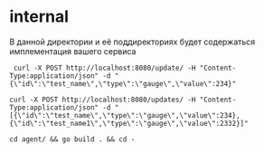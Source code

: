 # internal

В данной директории и её поддиректориях будет содержаться имплементация вашего сервиса



```
 curl -X POST http://localhost:8080/update/ -H "Content-Type:application/json" -d "{\"id\":\"test_name\",\"type\":\"gauge\",\"value\":234}"
```

```
curl -X POST http://localhost:8080/updates/ -H "Content-Type:application/json" -d "[{\"id\":\"test_name\",\"type\":\"gauge\",\"value\":234},{\"id\":\"test_name1\",\"type\":\"gauge\",\"value\":2332}]"
```

```
cd agent/ && go build . && cd -
```

